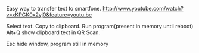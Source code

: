 Easy way to transfer text to smartfone.  http://www.youtube.com/watch?v=xKPGK0x2yj0&feature=youtu.be

Select text.
Copy to clipboard.
Run program(present in memory until reboot)
Alt+Q show clipboard text in QR
Scan.

Esc hide window, program still in memory
